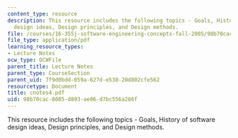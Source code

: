 ```yaml
---
content_type: resource
description: This resource includes the following topics - Goals, History of software
  design ideas, Design principles, and Design methods.
file: /courses/16-355j-software-engineering-concepts-fall-2005/98b70cac8085d893ae06d7bc556a286f_cnotes4.pdf
file_type: application/pdf
learning_resource_types:
- Lecture Notes
ocw_type: OCWFile
parent_title: Lecture Notes
parent_type: CourseSection
parent_uid: 7f9d0bdd-059a-627d-e538-20d802cfe562
resourcetype: Document
title: cnotes4.pdf
uid: 98b70cac-8085-d893-ae06-d7bc556a286f
---
```

This resource includes the following topics - Goals, History of software design ideas, Design principles, and Design methods.

